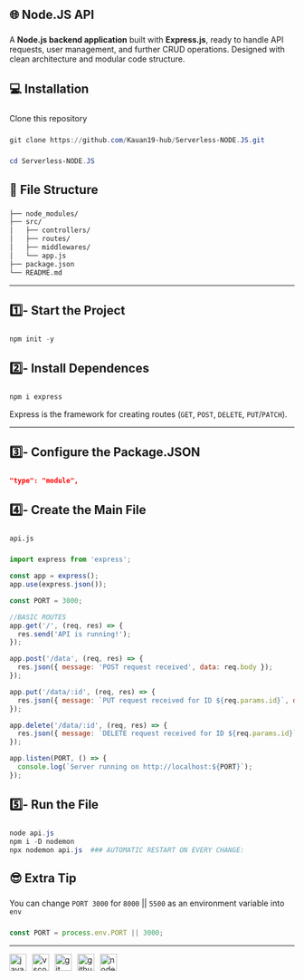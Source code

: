 **<h2>🌐 Node.JS API</h2>**

###

A **Node.js backend application** built with **Express.js**, ready to handle API requests, user management, and further CRUD operations.
Designed with clean architecture and modular code structure.

###

**<h2>💻 Installation</h2>**

###

Clone this repository

###
```powershell
git clone https://github.com/Kauan19-hub/Serverless-NODE.JS.git
```

###
```powershell
cd Serverless-NODE.JS
```

###

**<h2>📂 File Structure</h2>**

###
```xml
├── node_modules/
├── src/
│   ├── controllers/
│   ├── routes/
│   ├── middlewares/
│   └── app.js
├── package.json
└── README.md
```

---

**<h2>1️⃣- Start the Project</h2>**

###
```powershell
npm init -y
```

###

**<h2>2️⃣- Install Dependences</h2>**

###
```powershell
npm i express
```

Express is the framework for creating routes (`GET`, `POST`, `DELETE`, `PUT`/`PATCH`).

---

**<h2>3️⃣- Configure the Package.JSON</h2>**

###
```json
"type": "module",
```

###

**<h2>4️⃣- Create the Main File</h2>**

###

`api.js`

###
```javascript
import express from 'express';

const app = express();
app.use(express.json());

const PORT = 3000;

//BASIC ROUTES
app.get('/', (req, res) => {
  res.send('API is running!');
});

app.post('/data', (req, res) => {
  res.json({ message: 'POST request received', data: req.body });
});

app.put('/data/:id', (req, res) => {
  res.json({ message: `PUT request received for ID ${req.params.id}`, data: req.body });
});

app.delete('/data/:id', (req, res) => {
  res.json({ message: `DELETE request received for ID ${req.params.id}` });
});

app.listen(PORT, () => {
  console.log(`Server running on http://localhost:${PORT}`);
});
```

###

**<h2>5️⃣- Run the File</h2>**

###
```powershell
node api.js
npm i -D nodemon
npx nodemon api.js  ### AUTOMATIC RESTART ON EVERY CHANGE:
```

###

**<h2>😎 Extra Tip</h2>**

###

You can change `PORT 3000` for `8000` || `5500` as an environment variable into `env`

###
```javascript
const PORT = process.env.PORT || 3000;
```

---

<div align="left">
  <img src="https://skillicons.dev/icons?i=js" height="30" alt="javascript logo" title="JavaScript" />
  <img width="2" />
  <img src="https://skillicons.dev/icons?i=vscode" height="30" alt="vscode logo" title="Visual Studio Code" />
  <img width="2" />
  <img src="https://skillicons.dev/icons?i=git" height="30" alt="git logo"  title="Git" />
  <img width="2" />
  <img src="https://skillicons.dev/icons?i=github" height="30" alt="github logo" title="GitHub" />
  <img width="2" />
  <img src="https://skillicons.dev/icons?i=nodejs" height="30" alt="nodejs logo" title="Node.JS" />
</div>
